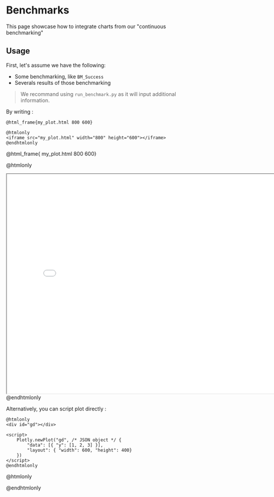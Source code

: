 # Benchmarks

This page showcase how to integrate charts from our "continuous benchmarking"

## Usage

First, let's assume we have the following:

* Some benchmarking, like `BM_Success`
* Severals results of those benchmarking

> We recommand using `run_benchmark.py` as it will input additional information.

By writing :

```
@html_frame{my_plot.html 800 600}

@htmlonly
<iframe src="my_plot.html" width="800" height="600"></iframe>
@endhtmlonly
```

@html_frame{ my_plot.html 800 600}

@htmlonly
<iframe src="my_plot.html" width="800" height="600"></iframe>
@endhtmlonly


Alternatively, you can script plot directly :

```
@htmlonly
<div id="gd"></div>

<script>
	Plotly.newPlot("gd", /* JSON object */ {
		"data": [{ "y": [1, 2, 3] }],
		"layout": { "width": 600, "height": 400}
	})
</script>
@endhtmlonly
```

@htmlonly
<div id="gd"></div>

<script>
	Plotly.newPlot("gd", /* JSON object */ {
		"data": [{ "y": [1, 2, 3] }],
		"layout": { "width": 600, "height": 400}
	})
</script>
@endhtmlonly
